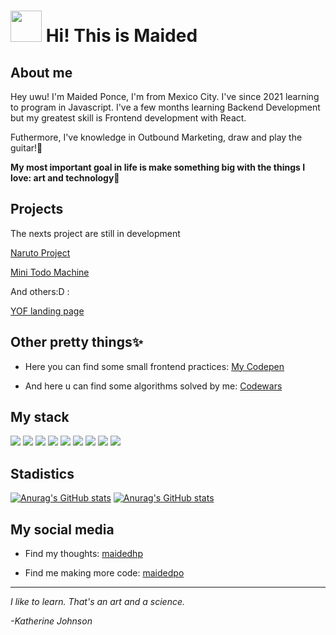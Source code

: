 <h1><img src="https://media.giphy.com/media/d7U9wE4REtinUIDeQ7/giphy.gif" width="50"> Hi! This is Maided</h1>

## About me
Hey uwu! I'm Maided Ponce, I'm from Mexico City.
I've since 2021 learning to program in Javascript. 
I've a few months learning Backend Development but my greatest skill is Frontend development with React.

Futhermore, I've knowledge in Outbound Marketing, draw and play the guitar!🥰

**My most important goal in life is make something big with the things I love: art and technology💖**

## Projects
The nexts project are still in development

[Naruto Project](https://naruto-front-api.vercel.app/ "Naruto")

[Mini Todo Machine](https://maidedponce.github.io/todoMachine/ "Todo Machine")

And others:D : 

[YOF landing page](https://yeahofcourse.com/)

## Other pretty things✨
- Here you can find some small frontend practices: [My Codepen](https://codepen.io/maidedhp "My Codepen")

- And here u can find some algorithms solved by me: [Codewars](https://www.codewars.com/users/maidedhp "Codewars")

## My stack

<img src="https://img.shields.io/badge/CSS3-1572B6?style=for-the-badge&logo=css3&logoColor=white" /> <img src="https://img.shields.io/badge/HTML5-E34F26?style=for-the-badge&logo=html5&logoColor=white" />
<img src="https://img.shields.io/badge/JavaScript-323330?style=for-the-badge&logo=javascript&logoColor=F7DF1E" />
<img src="[https://img.shields.io/badge/Scratch-4D97FF?style=for-the-badge&logo=Scratch&logoColor=white](https://img.shields.io/badge/React-20232A?style=for-the-badge&logo=react&logoColor=61DAFB)" />
<img src="https://img.shields.io/badge/next.js-000000?style=for-the-badge&logo=nextdotjs&logoColor=white" />
<img src="https://img.shields.io/badge/React-20232A?style=for-the-badge&logo=react&logoColor=61DAFB" />
<img src="https://img.shields.io/badge/Sass-CC6699?style=for-the-badge&logo=sass&logoColor=white" />
<img src="https://img.shields.io/badge/Tailwind_CSS-38B2AC?style=for-the-badge&logo=tailwind-css&logoColor=white" />
<img src="https://img.shields.io/badge/Redux-593D88?style=for-the-badge&logo=redux&logoColor=white" />


## Stadistics
[![Anurag's GitHub stats](https://github-readme-stats.vercel.app/api/top-langs/?username=MaidedPonce)](https://github-readme-stats) [![Anurag's GitHub stats](https://github-readme-stats.vercel.app/api?username=MaidedPonce)](https://github.com/anuraghazra/github-readme-stats)


## My social media
- Find my thoughts: [maidedhp](https://www.instagram.com/maidedhp/ "Intagram")

- Find me making more code: [maidedpo](https://www.instagram.com/maidedpo/ "Intagram")


-------------------------------------------------
<em>I like to learn. That's an art and a science.
  <p><cite>-Katherine Johnson</cite>
</em>
